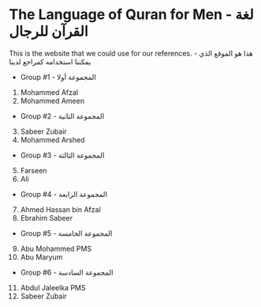 # The Language of Quran for Men - لغة القرآن للرجال

This is the website that we could use for our references. - هذا هو الموقع الذي يمكننا استخدامه كمراجع لدينا

- Group #1 - المجموعة أولا
 1. Mohammed Afzal 
 2. Mohammed Ameen
- Group #2 - المجموعة الثانية
 3. Sabeer Zubair
 4. Mohammed Arshed
- Group #3 - المجموعة الثالثة
 5. Farseen
 6. Ali
- Group #4 - المجموعة الرابعة
 7. Ahmed Hassan bin Afzal
 8. Ebrahim Sabeer
- Group #5 - المجموعة الخامسة
 9. Abu Mohammed PMS
 10. Abu Maryum
- Group #6 - المجموعة السادسة
 11. Abdul Jaleelka PMS
 12. Sabeer Zubair


